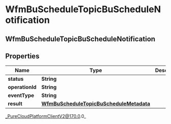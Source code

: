 # WfmBuScheduleTopicBuScheduleNotification

## WfmBuScheduleTopicBuScheduleNotification

## Properties

|Name | Type | Description | Notes|
|------------ | ------------- | ------------- | -------------|
| **status** | **String** |  | [optional] |
| **operationId** | **String** |  | [optional] |
| **eventType** | **String** |  | [optional] |
| **result** | [**WfmBuScheduleTopicBuScheduleMetadata**](WfmBuScheduleTopicBuScheduleMetadata) |  | [optional] |



_PureCloudPlatformClientV2@170.0.0_

